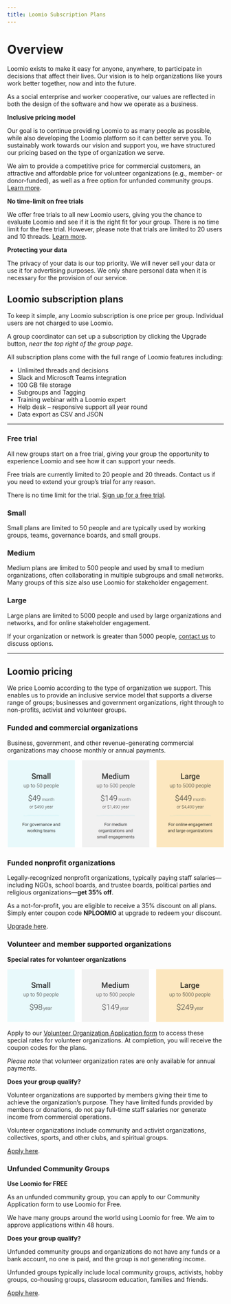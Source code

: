 ```yaml
---
title: Loomio Subscription Plans
---
```


# Overview

Loomio exists to make it easy for anyone, anywhere, to participate in decisions that affect their lives. Our vision is to help organizations like yours work better together, now and into the future.

As a social enterprise and worker cooperative, our values are reflected in both the design of the software and how we operate as a business.

**Inclusive pricing model**

Our goal is to continue providing Loomio to as many people as possible, while also developing the Loomio platform so it can better serve you. To sustainably work towards our vision and support you, we have structured our pricing based on the type of organization we serve.  

We aim to provide a competitive price for commercial customers, an attractive and affordable price for volunteer organizations (e.g., member- or donor-funded), as well as a free option for unfunded community groups. [Learn more](/subscription_plans/#Loomio-subscription-plans).

**No time-limit on free trials**

We offer free trials to all new Loomio users, giving you the chance to evaluate Loomio and see if it is the right fit for your group. There is no time limit for the free trial. However, please note that trials are limited to 20 users and 10 threads. [Learn more](/subscription_plans/#Free-trial).

**Protecting your data**

The privacy of your data is our top priority. We will never sell your data or use it for advertising purposes. We only share personal data when it is necessary for the provision of our service.

## Loomio subscription plans

To keep it simple, any Loomio subscription is one price per group. Individual users are not charged to use Loomio.

A group coordinator can set up a subscription by clicking the Upgrade button, _near the top right of the group page_.

All subscription plans come with the full range of Loomio features including:

- Unlimited threads and decisions
- Slack and Microsoft Teams integration
- 100 GB file storage
- Subgroups and Tagging
- Training webinar with a Loomio expert
- Help desk – responsive support all year round
- Data export as CSV and JSON

---

### Free trial

All new groups start on a free trial, giving your group the opportunity to experience Loomio and see how it can support your needs.

Free trials are currently limited to 20 people and 20 threads. Contact us if you need to extend your group’s trial for any reason.

There is no time limit for the trial. [Sign up for a free trial](https://www.loomio.org/g/new).

### Small

Small plans are limited to 50 people and are typically used by working groups, teams, governance boards, and small groups.

### Medium

Medium plans are limited to 500 people and used by small to medium organizations, often collaborating in multiple subgroups and small networks. Many groups of this size also use Loomio for stakeholder engagement.

### Large

Large plans are limited to 5000 people and used by large organizations and networks, and for online stakeholder engagement.

If your organization or network is greater than 5000 people, [contact us](https://loomio.org/contact) to discuss options.

---

## Loomio pricing

We price Loomio according to the type of organization we support. This enables us to provide an inclusive service model that supports a diverse range of groups; businesses and government organizations, right through to non-profits, activist and volunteer groups.

### Funded and commercial organizations

Business, government, and other revenue-generating commercial organizations may choose monthly or annual payments.


<img src="commercial_prices.png" alt="Small, up to 50 people, at $49 per month or $490 per year. Medium, up to 500 people, at $149 per month or $1,490 per year. Large, up to 5000 people, at $449 per month or $4,490 per year" />

### Funded nonprofit organizations
Legally-recognized nonprofit organizations, typically paying staff salaries—including NGOs, school boards, and trustee boards, political parties and religious organizations—**get 35% off**.

As a not-for-profit, you are eligible to receive a 35% discount on all plans. Simply enter coupon code **NPLOOMIO** at upgrade to redeem your discount.

[Upgrade here](https://loomio.org/upgrade).

### Volunteer and member supported organizations

**Special rates for volunteer organizations**

![Small, up to 50 people, at $98 per year. Medium, up to 500 people, at $149 per year. Large, up to 5000 people, at $249 per year](volunteer_prices.png)

Apply to our [Volunteer Organization Application form](https://forms.gle/yg2HpRZkmYmGEyBq7)  to access these special rates for volunteer organizations. At completion, you will receive the coupon codes for the plans.

_Please note_ that volunteer organization rates are only available for annual payments.

**Does your group qualify?**

Volunteer organizations are supported by members giving their time to achieve the organization’s purpose. They have limited funds provided by members or donations, do not pay full-time staff salaries nor generate income from commercial operations.

Volunteer organizations include community and activist organizations, collectives, sports, and other clubs, and spiritual groups.

[Apply here](https://forms.gle/t2MfecjSua7JE9Wu5).

### Unfunded Community Groups

**Use Loomio for FREE**

As an unfunded community group, you can apply to our Community Application form to use Loomio for Free.

We have many groups around the world using Loomio for free. We aim to approve applications within 48 hours.

**Does your group qualify?**

Unfunded community groups and organizations do not have any funds or a bank account, no one is paid, and the group is not generating income.

Unfunded groups typically include local community groups, activists, hobby groups, co-housing groups, classroom education, families and friends.

[Apply here](https://goo.gl/forms/07y18PLA7ykcgbhJ2).
